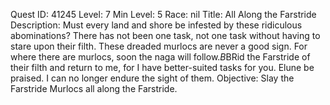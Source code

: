 Quest ID: 41245
Level: 7
Min Level: 5
Race: nil
Title: All Along the Farstride
Description: Must every land and shore be infested by these ridiculous abominations? There has not been one task, not one task without having to stare upon their filth. These dreaded murlocs are never a good sign. For where there are murlocs, soon the naga will follow.$B$BRid the Farstride of their filth and return to me, for I have better-suited tasks for you. Elune be praised. I can no longer endure the sight of them.
Objective: Slay the Farstride Murlocs all along the Farstride.
